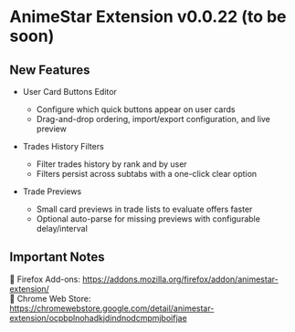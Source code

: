 # AnimeStar Extension v0.0.22 (to be soon)

## New Features

- User Card Buttons Editor
  - Configure which quick buttons appear on user cards
  - Drag-and-drop ordering, import/export configuration, and live preview

- Trades History Filters
  - Filter trades history by rank and by user
  - Filters persist across subtabs with a one-click clear option

- Trade Previews
  - Small card previews in trade lists to evaluate offers faster
  - Optional auto-parse for missing previews with configurable delay/interval

## Important Notes
🦊 Firefox Add-ons: https://addons.mozilla.org/firefox/addon/animestar-extension/  
👾 Chrome Web Store: https://chromewebstore.google.com/detail/animestar-extension/ocpbplnohadkjdindnodcmpmjboifjae
